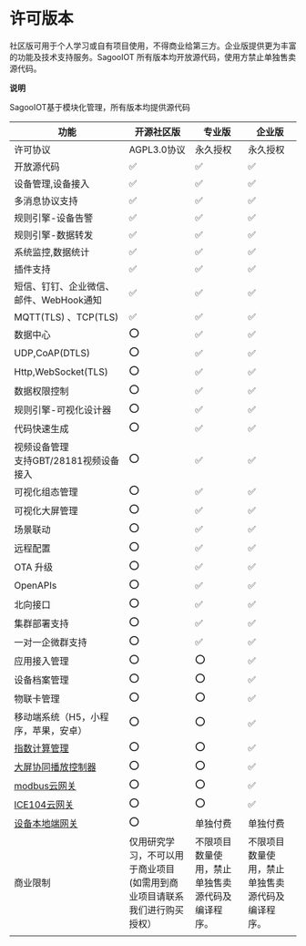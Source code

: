 # 许可版本

社区版可用于个人学习或自有项目使用，不得商业给第三方。企业版提供更为丰富的功能及技术支持服务。SagooIOT 所有版本均开放源代码，使用方禁止单独售卖源代码。

**说明**

SagooIOT基于模块化管理，所有版本均提供源代码


| 功能                              | 开源社区版                                    | 专业版                      | 企业版                      |
|---------------------------------|------------------------------------------|--------------------------|--------------------------|
| 许可协议                            | AGPL3.0协议                                | 永久授权	                    | 永久授权	                    |
| 开放源代码                           | ✅                                        | ✅                        | ✅                        |
| 设备管理,设备接入                       | ✅                                        | ✅                        | ✅                        |
| 多消息协议支持                         | ✅                                        | ✅                        | ✅                        |
| 规则引擎-设备告警                       | ✅                                        | ✅                        | ✅                        |
| 规则引擎-数据转发                       | ✅                                        | ✅                        | ✅                        |
| 系统监控,数据统计                       | ✅                                        | ✅                        | ✅                        |
| 插件支持                            | ✅                                        | ✅                        | ✅                        |
| 短信、钉钉、企业微信、邮件、WebHook通知         | ✅                                        | ✅                        | ✅                        |
| MQTT(TLS) 、TCP(TLS)             | ✅                                        | ✅                        | ✅                        |
| 数据中心                            | ⭕                                         | ✅                        | ✅                        |
| UDP,CoAP(DTLS)                  | ⭕                                        | ✅                        | ✅                        |
| Http,WebSocket(TLS)             | ⭕                                        | ✅                        | ✅                        |
| 数据权限控制                          | ⭕                                        | ✅                        | ✅                        |
| 规则引擎-可视化设计器                     | ⭕                                        | ✅                        | ✅                        |
| 代码快速生成                          | ⭕                                        | ✅                        | ✅                        |
| 视频设备管理<br/>支持GBT/28181视频设备接入    | ⭕                                        | ✅                        | ✅                        |
| 可视化组态管理                         | ⭕                                        | ✅                        | ✅                        |
| 可视化大屏管理                         | ⭕                                        | ✅                        | ✅                        |
| 场景联动                            | ⭕                                        | ✅                        | ✅                        |
| 远程配置                            | ⭕                                        | ✅                        | ✅                        |
| OTA 升级                          | ⭕                                        | ✅                        | ✅                        |
| OpenAPIs                        | ⭕                                        | ✅                        | ✅                        |
| 北向接口                            | ⭕                                        | ✅                        | ✅                        |
| 集群部署支持                          | ⭕                                        | ✅                        | ✅                        |
| 一对一企微群支持                        | ⭕                                        | ✅                        | ✅                        |
| 应用接入管理                          | ⭕                                        | ⭕                        | ✅                        |
| 设备档案管理                          | ⭕                                        | ⭕                        | ✅                        |
| 物联卡管理                           | ⭕                                        | ⭕                        | ✅                        |
| 移动端系统（H5，小程序，苹果，安卓）             | ⭕                                        | ⭕                        | ✅                        |
| [指数计算管理](../datahub/totalIndex) | ⭕                                        | ⭕                        | ✅                        |
| [大屏协同播放控制器](../extended/lsc)    | ⭕                                        | ⭕                        | ✅                        |
| [modbus云网关](../extended/modbus) | ⭕                                        | ⭕                        | ✅                        |
| [ICE104云网关](../extended/ice104) | ⭕                                        | ⭕                        | ✅                        |
| [设备本地端网关](../extended/gw)       | ⭕                                        | 单独付费                     | 单独付费                     |
| 商业限制                            | 仅用研究学习，不可以用于商业项目 <br />(如需用到商业项目请联系我们进行购买授权） | 不限项目数量使用，禁止单独售卖源代码及编译程序。 | 不限项目数量使用，禁止单独售卖源代码及编译程序。 |
|                                 |                                          |                          |                          |



